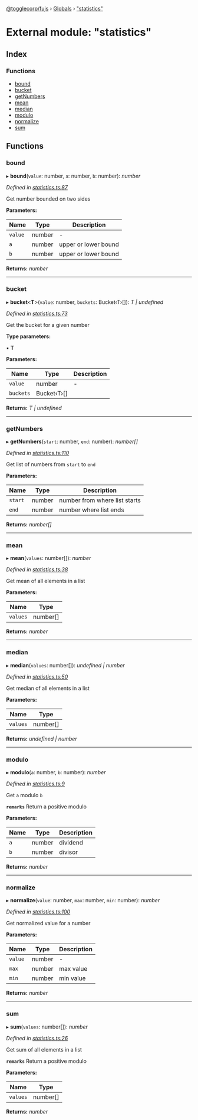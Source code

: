 [@togglecorp/fujs](../README.md) › [Globals](../globals.md) › ["statistics"](_statistics_.md)

# External module: "statistics"

## Index

### Functions

* [bound](_statistics_.md#bound)
* [bucket](_statistics_.md#bucket)
* [getNumbers](_statistics_.md#getnumbers)
* [mean](_statistics_.md#mean)
* [median](_statistics_.md#median)
* [modulo](_statistics_.md#modulo)
* [normalize](_statistics_.md#normalize)
* [sum](_statistics_.md#sum)

## Functions

###  bound

▸ **bound**(`value`: number, `a`: number, `b`: number): *number*

*Defined in [statistics.ts:87](https://github.com/toggle-corp/fujs/blob/e17c407/src/statistics.ts#L87)*

Get number bounded on two sides

**Parameters:**

Name | Type | Description |
------ | ------ | ------ |
`value` | number | - |
`a` | number | upper or lower bound |
`b` | number | upper or lower bound  |

**Returns:** *number*

___

###  bucket

▸ **bucket**<**T**>(`value`: number, `buckets`: Bucket‹T›[]): *T | undefined*

*Defined in [statistics.ts:73](https://github.com/toggle-corp/fujs/blob/e17c407/src/statistics.ts#L73)*

Get the bucket for a given number

**Type parameters:**

▪ **T**

**Parameters:**

Name | Type | Description |
------ | ------ | ------ |
`value` | number | - |
`buckets` | Bucket‹T›[] |   |

**Returns:** *T | undefined*

___

###  getNumbers

▸ **getNumbers**(`start`: number, `end`: number): *number[]*

*Defined in [statistics.ts:110](https://github.com/toggle-corp/fujs/blob/e17c407/src/statistics.ts#L110)*

Get list of numbers from `start` to `end`

**Parameters:**

Name | Type | Description |
------ | ------ | ------ |
`start` | number | number from where list starts |
`end` | number | number where list ends  |

**Returns:** *number[]*

___

###  mean

▸ **mean**(`values`: number[]): *number*

*Defined in [statistics.ts:38](https://github.com/toggle-corp/fujs/blob/e17c407/src/statistics.ts#L38)*

Get mean of all elements in a list

**Parameters:**

Name | Type |
------ | ------ |
`values` | number[] |

**Returns:** *number*

___

###  median

▸ **median**(`values`: number[]): *undefined | number*

*Defined in [statistics.ts:50](https://github.com/toggle-corp/fujs/blob/e17c407/src/statistics.ts#L50)*

Get median of all elements in a list

**Parameters:**

Name | Type |
------ | ------ |
`values` | number[] |

**Returns:** *undefined | number*

___

###  modulo

▸ **modulo**(`a`: number, `b`: number): *number*

*Defined in [statistics.ts:9](https://github.com/toggle-corp/fujs/blob/e17c407/src/statistics.ts#L9)*

Get `a` modulo `b`

**`remarks`** 
Return a positive modulo

**Parameters:**

Name | Type | Description |
------ | ------ | ------ |
`a` | number | dividend |
`b` | number | divisor |

**Returns:** *number*

___

###  normalize

▸ **normalize**(`value`: number, `max`: number, `min`: number): *number*

*Defined in [statistics.ts:100](https://github.com/toggle-corp/fujs/blob/e17c407/src/statistics.ts#L100)*

Get normalized value for a number

**Parameters:**

Name | Type | Description |
------ | ------ | ------ |
`value` | number | - |
`max` | number | max value |
`min` | number | min value  |

**Returns:** *number*

___

###  sum

▸ **sum**(`values`: number[]): *number*

*Defined in [statistics.ts:26](https://github.com/toggle-corp/fujs/blob/e17c407/src/statistics.ts#L26)*

Get sum of all elements in a list

**`remarks`** 
Return a positive modulo

**Parameters:**

Name | Type |
------ | ------ |
`values` | number[] |

**Returns:** *number*
